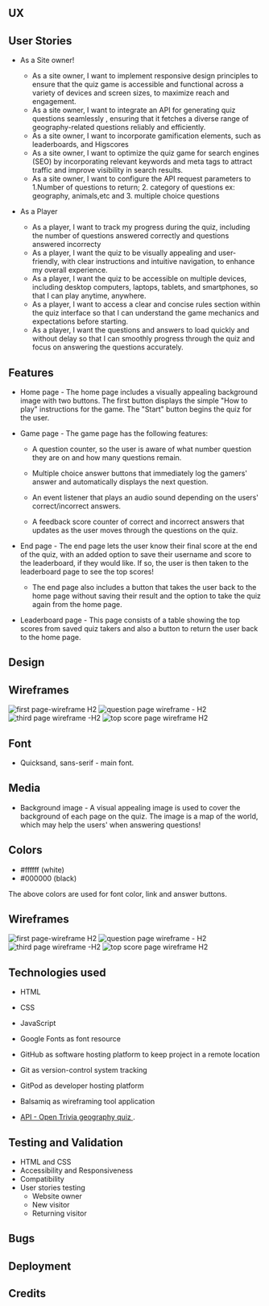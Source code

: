 
## UX



## User Stories
* As a Site owner!

  * As a site owner, I want to implement responsive design principles to ensure that the quiz game is accessible and functional across a variety of devices and screen sizes, to maximize reach and engagement.
  * As a site owner, I want to integrate an API for generating quiz questions seamlessly , ensuring that it fetches a diverse range of geography-related questions reliably and  efficiently.
  * As a site owner, I want to incorporate gamification elements, such as  leaderboards, and Higscores
  * As a site owner, I want to optimize the quiz game for search engines (SEO) by incorporating relevant keywords and meta tags to attract  traffic and improve visibility in search results.
  * As a site owner, I want to configure the API request parameters to  1.Number of questions to return; 2. category of questions ex: geography, animals,etc and 3. multiple choice questions
* As a Player
  * As a player, I want to track my progress during the quiz, including the number of questions answered correctly and questions answered incorrecty
  * As a player, I want the quiz to be visually appealing and user-friendly, with clear instructions and intuitive navigation, to enhance my overall experience.
  * As a player, I want the quiz to be accessible on multiple devices, including desktop computers, laptops, tablets, and smartphones, so that I can play anytime, anywhere.
  * As a player, I want to access a clear and concise rules section within the quiz interface so that I can understand the game mechanics and expectations before starting.
  * As a player, I want the questions and answers to load quickly and without delay so that I can smoothly progress through the quiz and focus on answering the questions accurately.

## Features
* Home page - The home page includes a visually appealing background image with two buttons. The first button displays the simple "How to play" instructions for the game. The "Start" button begins the quiz for the user. 

* Game page - The game page has the following features:

    * A question counter, so the user is aware of what number question they are on and how many questions remain.

    * Multiple choice answer buttons that immediately log the gamers' answer and automatically displays the next question. 

    * An event listener that plays an audio sound depending on the users' correct/incorrect answers.

    * A feedback score counter of correct and incorrect answers that updates as the user moves through the questions on the quiz.

* End page - The end page lets the user know their final score at the end of the quiz, with an added option to save their username and score to the leaderboard, if they would like. If so, the user is then taken to the leaderboard page to see the top scores!
    * The end page also includes a button that takes the user back to the home page without saving their result and the option to take the quiz again from the home page.

* Leaderboard page - This page consists of a table showing the top scores from saved quiz takers and also a button to return the user back to the home page.

## Design

## Wireframes

![first page-wireframe H2](https://github.com/MorgaanW/genius-at-geography-quiz/assets/76822546/954ee76a-4632-466c-9530-ddcbe7520a1c)
![question page wireframe - H2](https://github.com/jenaleigh01/genius-at-geography-quiz/assets/153202221/3155ca6a-8f06-426e-8267-51cf13cf8bb2)
![third page wireframe -H2](https://github.com/jenaleigh01/genius-at-geography-quiz/assets/153202221/0b25cf66-6b1d-472e-b9f1-8b023710f302)
![top score page wireframe H2 ](https://github.com/jenaleigh01/genius-at-geography-quiz/assets/153202221/43421560-354c-4978-822c-7fbd3d4e2d9c)

## Font

* Quicksand, sans-serif - main font.

## Media

* Background image - A visual appealing image is used to cover the background of each page on the quiz. The image is a map of the world, which may help the users' when answering questions! 

## Colors

* #ffffff (white) 
* #000000 (black)

The above colors are used for font color, link and answer buttons.


## Wireframes 

![first page-wireframe H2](https://github.com/MorgaanW/genius-at-geography-quiz/assets/76822546/954ee76a-4632-466c-9530-ddcbe7520a1c)
![question page wireframe - H2](https://github.com/jenaleigh01/genius-at-geography-quiz/assets/153202221/3155ca6a-8f06-426e-8267-51cf13cf8bb2)
![third page wireframe -H2](https://github.com/jenaleigh01/genius-at-geography-quiz/assets/153202221/0b25cf66-6b1d-472e-b9f1-8b023710f302)
![top score page wireframe H2 ](https://github.com/jenaleigh01/genius-at-geography-quiz/assets/153202221/43421560-354c-4978-822c-7fbd3d4e2d9c)

## Technologies used

* HTML 

* CSS 

* JavaScript 

* Google Fonts as font resource

* GitHub as software hosting platform to keep project in a remote location

* Git as version-control system tracking

* GitPod as developer hosting platform

* Balsamiq as wireframing tool application

* [API - Open Trivia geography quiz ](https://opentdb.com/api_config.php).  

## Testing and Validation
* HTML and CSS
* Accessibility and Responsiveness
* Compatibility
* User stories testing
   * Website owner
   * New visitor
   * Returning visitor
## Bugs
## Deployment
## Credits

